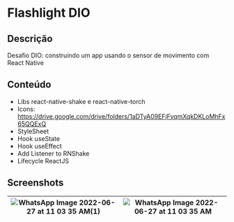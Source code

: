 # Flashlight DIO

## Descrição 

Desafio DIO: construindo um app usando o sensor de movimento com React Native

## Conteúdo

- Libs react-native-shake e react-native-torch
- Icons: https://drive.google.com/drive/folders/1aDTyA09EFjFvqmXqkDKLoMhFx65QQExQ 
- StyleSheet
- Hook useState
- Hook useEffect
- Add Listener to RNShake
- Lifecycle ReactJS

## Screenshots

| ![WhatsApp Image 2022-06-27 at 11 03 35 AM(1)](https://user-images.githubusercontent.com/81977177/175960469-fa6d74aa-38c1-40aa-9acb-43b5ac22ac53.jpeg) | ![WhatsApp Image 2022-06-27 at 11 03 35 AM](https://user-images.githubusercontent.com/81977177/175960467-4ff7d405-3f77-41eb-8ebd-f3d41da5d8b9.jpeg) |
| ------------- | ------------- |

